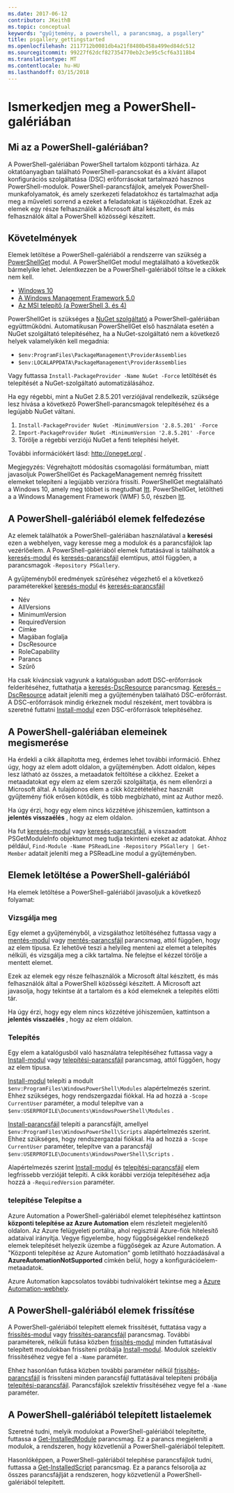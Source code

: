 ```yaml
---
ms.date: 2017-06-12
contributor: JKeithB
ms.topic: conceptual
keywords: "gyűjtemény, a powershell, a parancsmag, a psgallery"
title: psgallery_gettingstarted
ms.openlocfilehash: 2117712b0081db4a21f8480b458a499ed84dc512
ms.sourcegitcommit: 99227f62dcf827354770eb2c3e95c5cf6a3118b4
ms.translationtype: MT
ms.contentlocale: hu-HU
ms.lasthandoff: 03/15/2018
---
```

# <a name="get-started-with-the-powershell-gallery"></a>Ismerkedjen meg a PowerShell-galériában

## <a name="what-is-the-powershell-gallery"></a>Mi az a PowerShell-galériában?

A PowerShell-galériában PowerShell tartalom központi tárháza.
Az oktatóanyagban található PowerShell-parancsokat és a kívánt állapot konfigurációs szolgáltatása (DSC) erőforrásokat tartalmazó hasznos PowerShell-modulok. PowerShell-parancsfájlok, amelyek PowerShell-munkafolyamatok, és amely szerkezeti feladatokhoz és tartalmazhat adja meg a műveleti sorrend a ezeket a feladatokat is tájékozódhat.
Ezek az elemek egy része felhasználók a Microsoft által készített, és más felhasználók által a PowerShell közösségi készített.

## <a name="requirements"></a>Követelmények

Elemek letöltése a PowerShell-galériából a rendszerre van szükség a [PowerShellGet](http://go.microsoft.com/fwlink/?LinkID=760387&clcid=0x409) modul. A PowerShellGet modul megtalálható a következők bármelyike lehet. Jelentkezzen be a PowerShell-galériából töltse le a cikkek nem kell.

-   [Windows 10](http://go.microsoft.com/fwlink/?LinkID=624830&clcid=0x409)
-   [A Windows Management Framework 5.0](http://go.microsoft.com/fwlink/?LinkId=398175)
-   [Az MSI telepítő (a PowerShell 3. és 4)](http://go.microsoft.com/fwlink/?LinkID=746217&clcid=0x409)

PowerShellGet is szükséges a [NuGet szolgáltató](http://go.microsoft.com/fwlink/?LinkId=722208) a PowerShell-galériában együttműködni. Automatikusan PowerShellGet első használata esetén a NuGet szolgáltató telepítéséhez, ha a NuGet-szolgáltató nem a következő helyek valamelyikén kell megadnia:

- `$env:ProgramFiles\PackageManagement\ProviderAssemblies`
- `$env:LOCALAPPDATA\PackageManagement\ProviderAssemblies`

Vagy futtassa `Install-PackageProvider -Name NuGet -Force` letöltését és telepítését a NuGet-szolgáltató automatizálásához.

  
Ha egy régebbi, mint a NuGet 2.8.5.201 verziójával rendelkezik, szüksége lesz hívása a következő PowerShell-parancsmagok telepítéséhez és a legújabb NuGet váltani.

1.  `Install-PackageProvider NuGet -MinimumVersion '2.8.5.201' -Force`
2.  `Import-PackageProvider NuGet -MinimumVersion '2.8.5.201' -Force`
3.  Törölje a régebbi verziójú NuGet a fenti telepítési helyét.

További információkért lásd: <http://oneget.org/> .

  
Megjegyzés: Végrehajtott módosítás csomagolási formátumban, miatt javasoljuk PowerShellGet és PackageManagement nemrég frissített elemeket telepíteni a legújabb verzióra frissíti. PowerShellGet megtalálható a Windows 10, amely meg többet is megtudhat [Itt](http://go.microsoft.com/fwlink/?LinkID=624830&clcid=0x409).
PowerShellGet, letöltheti a a Windows Management Framework (WMF) 5.0, részben [Itt](http://go.microsoft.com/fwlink/?LinkId=398175).

## <a name="discovering-items-from-the-powershell-gallery"></a>A PowerShell-galériából elemek felfedezése

Az elemek találhatók a PowerShell-galériában használatával a **keresési** ezen a webhelyen, vagy keresse meg a modulok és a parancsfájlok lap vezérlőelem. A PowerShell-galériából elemek futtatásával is találhatók a [keresés-modul](https://go.microsoft.com/fwlink/?LinkId=821658) és [keresés-parancsfájl](https://go.microsoft.com/fwlink/?LinkId=822322) elemtípus, attól függően, a parancsmagok `-Repository PSGallery`.

A gyűjteményből eredmények szűréséhez végezhető el a következő paraméterekkel [keresés-modul](https://go.microsoft.com/fwlink/?LinkId=821658) és [keresés-parancsfájl](https://go.microsoft.com/fwlink/?LinkId=822322)

- Név
- AllVersions
- MinimumVersion
- RequiredVersion
- Címke
- Magában foglalja
- DscResource
- RoleCapability
- Parancs
- Szűrő

Ha csak kíváncsiak vagyunk a katalógusban adott DSC-erőforrások felderítéséhez, futtathatja a [keresés-DscResource](https://go.microsoft.com/fwlink/?LinkId=517196) parancsmag.
[Keresés – DscResource](https://go.microsoft.com/fwlink/?LinkId=517196) adatait jeleníti meg a gyűjteményben található DSC-erőforrást. A DSC-erőforrások mindig érkeznek modul részeként, mert továbbra is szeretné futtatni [Install-modul](https://go.microsoft.com/fwlink/?LinkId=821663) ezen DSC-erőforrások telepítéséhez.

## <a name="learning-about-items-in-the-powershell-gallery"></a>A PowerShell-galériában elemeinek megismerése

Ha érdekli a cikk állapította meg, érdemes lehet további információ. Ehhez úgy, hogy az elem adott oldalon, a gyűjteményben. Adott oldalon, képes lesz látható az összes, a metaadatok feltöltése a cikkhez. Ezeket a metaadatokat egy elem az elem szerzői szolgáltatja, és nem ellenőrzi a Microsoft által. A tulajdonos elem a cikk közzétételéhez használt gyűjtemény fiók erősen kötődik, és több megbízható, mint az Author mező.

Ha úgy érzi, hogy egy elem nincs közzétéve jóhiszeműen, kattintson a **jelentés visszaélés** , hogy az elem oldalon.

Ha fut [keresés-modul](https://go.microsoft.com/fwlink/?LinkId=821658) vagy [keresés-parancsfájl](https://go.microsoft.com/fwlink/?LinkId=822322), a visszaadott PSGetModuleInfo objektumot meg tudja tekinteni ezeket az adatokat.
Ahhoz például, `Find-Module -Name PSReadLine -Repository PSGallery | Get-Member` adatait jeleníti meg a PSReadLine modul a gyűjteményben.

## <a name="downloading-items-from-the-powershell-gallery"></a>Elemek letöltése a PowerShell-galériából

Ha elemek letöltése a PowerShell-galériából javasoljuk a következő folyamat:

### <a name="inspect"></a>Vizsgálja meg

Egy elemet a gyűjteményből, a vizsgálathoz letöltéséhez futtassa vagy a [mentés-modul](https://go.microsoft.com/fwlink/?LinkId=821669) vagy [mentés-parancsfájl](https://go.microsoft.com/fwlink/?LinkId=822334) parancsmag, attól függően, hogy az elem típusa. Ez lehetővé teszi a helyileg menteni az elemet a telepítés nélküli, és vizsgálja meg a cikk tartalma. Ne felejtse el kézzel törölje a mentett elemet.

Ezek az elemek egy része felhasználók a Microsoft által készített, és más felhasználók által a PowerShell közösségi készített. A Microsoft azt javasolja, hogy tekintse át a tartalom és a kód elemeknek a telepítés előtti tár.

Ha úgy érzi, hogy egy elem nincs közzétéve jóhiszeműen, kattintson a **jelentés visszaélés** , hogy az elem oldalon.

### <a name="install"></a>Telepítés

Egy elem a katalógusból való használatra telepítéséhez futtassa vagy a [Install-modul](https://go.microsoft.com/fwlink/?LinkId=821663) vagy [telepítési-parancsfájl](https://go.microsoft.com/fwlink/?LinkId=822327) parancsmag, attól függően, hogy az elem típusa.

[Install-modul](https://go.microsoft.com/fwlink/?LinkId=821663) telepíti a modult `$env:ProgramFiles\WindowsPowerShell\Modules` alapértelmezés szerint. Ehhez szükséges, hogy rendszergazdai fiókkal. Ha ad hozzá a `-Scope
CurrentUser` paraméter, a modul telepítve van a `$env:USERPROFILE\Documents\WindowsPowerShell\Modules` .

[Install-parancsfájl](https://go.microsoft.com/fwlink/?LinkId=822327) telepíti a parancsfájlt, amellyel `$env:ProgramFiles\WindowsPowerShell\Scripts` alapértelmezés szerint. Ehhez szükséges, hogy rendszergazdai fiókkal. Ha ad hozzá a `-Scope
CurrentUser` paraméter, telepítve van a parancsfájl `$env:USERPROFILE\Documents\WindowsPowerShell\Scripts` .

Alapértelmezés szerint [Install-modul](https://go.microsoft.com/fwlink/?LinkId=821663) és [telepítési-parancsfájl](https://go.microsoft.com/fwlink/?LinkId=822327) elem legfrissebb verzióját telepíti. A cikk korábbi verziója telepítéséhez adja hozzá a `-RequiredVersion` paraméter.

### <a name="deploy"></a>telepítése Telepítse a

Azure Automation a PowerShell-galériából elemet telepítéséhez kattintson **központi telepítése az Azure Automation** elem részleteit megjelenítő oldalon. Az Azure felügyeleti portálra, ahol regisztrál Azure-fiók hitelesítő adataival irányítja. Vegye figyelembe, hogy függőségekkel rendelkező elemek telepítését helyezik üzembe a függőségek az Azure Automation. A "Központi telepítése az Azure Automation" gomb letiltható hozzáadásával a **AzureAutomationNotSupported** címkén belül, hogy a konfigurációelem-metaadatok.

Azure Automation kapcsolatos további tudnivalókért tekintse meg a [Azure Automation-webhely](http://azure.microsoft.com/services/automation/).

## <a name="updating-items-from-the-powershell-gallery"></a>A PowerShell-galériából elemek frissítése

A PowerShell-galériából telepített elemek frissítését, futtatása vagy a [frissítés-modul](https://go.microsoft.com/fwlink/?LinkID=398576) vagy [frissítés-parancsfájl](http://go.microsoft.com/fwlink/?LinkId=619787) parancsmag. További paraméterek, nélküli futása közben [frissítés-modul](https://go.microsoft.com/fwlink/?LinkID=398576) minden futtatásával telepített modulokban frissíteni próbálja [Install-modul](https://go.microsoft.com/fwlink/?LinkId=821663).
Modulok szelektív frissítéséhez vegye fel a `-Name` paraméter.

Ehhez hasonlóan futása közben további paraméter nélkül [frissítés-parancsfájl](http://go.microsoft.com/fwlink/?LinkId=619787) is frissíteni minden parancsfájl futtatásával telepíteni próbálja [telepítési-parancsfájl](https://go.microsoft.com/fwlink/?LinkId=822327).
Parancsfájlok szelektív frissítéséhez vegye fel a `-Name` paraméter.

## <a name="list-items-that-you-have-installed-from-the-powershell-gallery"></a>A PowerShell-galériából telepített listaelemek

Szeretné tudni, melyik modulokat a PowerShell-galériából telepítette, futtassa a [Get-InstalledModule](https://go.microsoft.com/fwlink/?LinkId=526863) parancsmag. Ez a parancs megjeleníti a modulok, a rendszeren, hogy közvetlenül a PowerShell-galériából telepített.

Hasonlóképpen, a PowerShell-galériából telepítése parancsfájlok tudni, futtassa a [Get-InstalledScript](https://go.microsoft.com/fwlink/?LinkId=619790) parancsmag. Ez a parancs felsorolja az összes parancsfájlját a rendszeren, hogy közvetlenül a PowerShell-galériából telepített.


